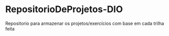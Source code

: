 # RepositorioDeProjetos-DIO

Repositorio para armazenar os projetos/exercícios com base em cada trilha feita
